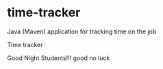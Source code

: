 # time-tracker
Java (Maven) application for tracking time on the job

Time tracker

Good Night Students!!!
good no luck
